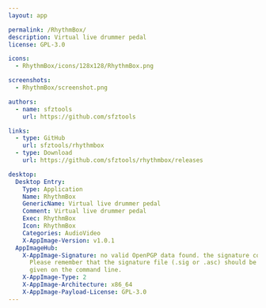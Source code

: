 ```yaml
---
layout: app

permalink: /RhythmBox/
description: Virtual live drummer pedal
license: GPL-3.0

icons:
  - RhythmBox/icons/128x128/RhythmBox.png

screenshots:
  - RhythmBox/screenshot.png

authors:
  - name: sfztools
    url: https://github.com/sfztools

links:
  - type: GitHub
    url: sfztools/rhythmbox
  - type: Download
    url: https://github.com/sfztools/rhythmbox/releases

desktop:
  Desktop Entry:
    Type: Application
    Name: RhythmBox
    GenericName: Virtual live drummer pedal
    Comment: Virtual live drummer pedal
    Exec: RhythmBox
    Icon: RhythmBox
    Categories: AudioVideo
    X-AppImage-Version: v1.0.1
  AppImageHub:
    X-AppImage-Signature: no valid OpenPGP data found. the signature could not be verified.
      Please remember that the signature file (.sig or .asc) should be the first file
      given on the command line.
    X-AppImage-Type: 2
    X-AppImage-Architecture: x86_64
    X-AppImage-Payload-License: GPL-3.0
---
```

